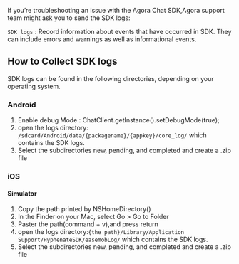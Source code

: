 If you’re troubleshooting an issue with the Agora Chat SDK,Agora support team might ask you to send the SDK logs:

`SDK logs` : Record information about events that have occurred in SDK. They can include errors and warnings as well as informational events.

## How to Collect SDK logs
SDK logs can be found in the following directories, depending on your operating system.

### Android
1. Enable debug Mode : ChatClient.getInstance().setDebugMode(true);
2. open the logs directory: `/sdcard/Android/data/{packagename}/{appkey}/core_log/` which contains the SDK logs.
3. Select the subdirectories new, pending, and completed and create a .zip file

### iOS
#### Simulator 
1. Copy the path printed by NSHomeDirectory()
2. In the Finder on your Mac, select Go > Go to Folder
3. Paster the path(command + v),and press return
4. open the logs directory:`{the path}/Library/Application Support/HyphenateSDK/easemobLog/` which contains the SDK logs.
5. Select the subdirectories new, pending, and completed and create a .zip file
